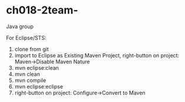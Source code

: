 ch018-2team-
============

Java group

For Eclipse/STS:
1. clone from git
2. import to Eclipse as Existing Maven Project, right-button on project: Maven->Disable Maven Nature
3. mvn eclipse:clean
4. mvn clean
5. mvn compile
6. mvn eclipse:eclipse
7. right-button on project: Configure->Convert to Maven
